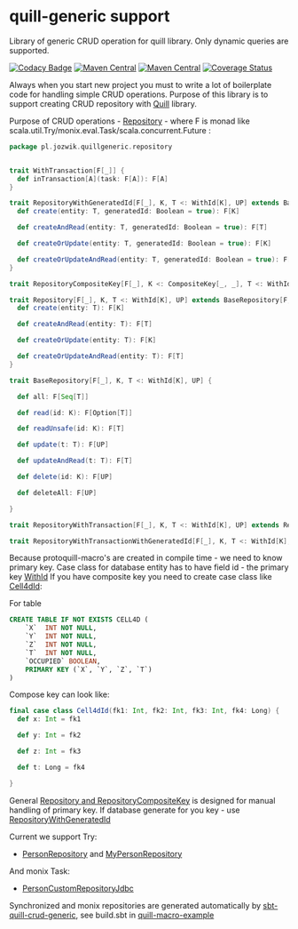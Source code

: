 # quill-generic support
Library of generic CRUD operation for quill library. Only dynamic queries are supported.

[![Codacy Badge](https://api.codacy.com/project/badge/Grade/84d50129877e41068bc0eeb4943b825d)](https://app.codacy.com/manual/ajozwik/quill-generic?utm_source=github.com&utm_medium=referral&utm_content=ajozwik/quill-generic&utm_campaign=Badge_Grade_Dashboard)
[![Maven Central](https://img.shields.io/maven-central/v/com.github.ajozwik/repository_2.12.svg?label=latest%20release%20for%202.12)](http://search.maven.org/#search|ga|1|g%3A%22com.github.ajozwik%22%20AND%20a%3A%22repository_2.12%22)
[![Maven Central](https://img.shields.io/maven-central/v/com.github.ajozwik/repository_2.13.svg?label=latest%20release%20for%202.13)](http://search.maven.org/#search|ga|1|g%3A%22com.github.ajozwik%22%20AND%20a%3A%22repository_2.13%22)
[![Coverage Status](https://coveralls.io/repos/github/ajozwik/quill-generic/badge.svg?branch=master)](https://coveralls.io/github/ajozwik/quill-generic?branch=master)

Always when you start new project you must to write a lot of boilerplate code for handling simple CRUD operations. Purpose of this library is to support creating CRUD repository with [Quill](https://github.com/getquill/quill) library.

Purpose of CRUD operations - [Repository](/repository/src/main/scala/pl/jozwik/quillgeneric/repository/Repository.scala) - where F is monad like scala.util.Try/monix.eval.Task/scala.concurrent.Future :
```scala
package pl.jozwik.quillgeneric.repository


trait WithTransaction[F[_]] {
  def inTransaction[A](task: F[A]): F[A]
}

trait RepositoryWithGeneratedId[F[_], K, T <: WithId[K], UP] extends BaseRepository[F, K, T, UP] {
  def create(entity: T, generatedId: Boolean = true): F[K]

  def createAndRead(entity: T, generatedId: Boolean = true): F[T]

  def createOrUpdate(entity: T, generatedId: Boolean = true): F[K]

  def createOrUpdateAndRead(entity: T, generatedId: Boolean = true): F[T]
}

trait RepositoryCompositeKey[F[_], K <: CompositeKey[_, _], T <: WithId[K], UP] extends Repository[F, K, T, UP]

trait Repository[F[_], K, T <: WithId[K], UP] extends BaseRepository[F, K, T, UP] {
  def create(entity: T): F[K]

  def createAndRead(entity: T): F[T]

  def createOrUpdate(entity: T): F[K]

  def createOrUpdateAndRead(entity: T): F[T]
}

trait BaseRepository[F[_], K, T <: WithId[K], UP] {

  def all: F[Seq[T]]

  def read(id: K): F[Option[T]]

  def readUnsafe(id: K): F[T]

  def update(t: T): F[UP]

  def updateAndRead(t: T): F[T]

  def delete(id: K): F[UP]

  def deleteAll: F[UP]

}

trait RepositoryWithTransaction[F[_], K, T <: WithId[K], UP] extends Repository[F, K, T, UP] with WithTransaction[F]

trait RepositoryWithTransactionWithGeneratedId[F[_], K, T <: WithId[K], UP] extends RepositoryWithGeneratedId[F, K, T, UP] with WithTransaction[F]

```

Because protoquill-macro's are created in compile time - we need to know primary key. Case class for database entity has to have field id - the primary key [WithId](/repository/src/main/scala/pl/jozwik/quillgeneric/repository/WithId.scala)
If you have composite key you need to create case class like [Cell4dId](/repository/src/main/scala/pl/jozwik/quillgeneric/model/Cell4dId.scala):

For table
```sql
CREATE TABLE IF NOT EXISTS CELL4D (
    `X`  INT NOT NULL,
    `Y`  INT NOT NULL,
    `Z`  INT NOT NULL,
    `T`  INT NOT NULL,
    `OCCUPIED` BOOLEAN,
    PRIMARY KEY (`X`, `Y`, `Z`, `T`)
)
```
Compose key can look like:

```scala
final case class Cell4dId(fk1: Int, fk2: Int, fk3: Int, fk4: Long) {
  def x: Int = fk1

  def y: Int = fk2

  def z: Int = fk3

  def t: Long = fk4

}
```

General [Repository and RepositoryCompositeKey](/repository/src/main/scala/pl/jozwik/quillgeneric/repository/Repository.scala) is designed for manual handling of primary key. If database generate for you key - use [RepositoryWithGeneratedId](/repository/src/main/scala/pl/jozwik/quillgeneric/repository/Repository.scala)

Current we support Try:

 - [PersonRepository](/repository-jdbc-monad/src/test/scala/pl/jozwik/quillgeneric/monad/repository/PersonRepository.scala) and [MyPersonRepository](/repository-jdbc-monad/src/test/scala/pl/jozwik/quillgeneric/monad/repository/MyPersonRepository.scala) 
 
And monix Task:
 
 - [PersonCustomRepositoryJdbc](/quill-jdbc-monix/src/test/scala/pl/jozwik/quillgeneric/monix/repository/PersonCustomRepositoryJdbc.scala)
 
Synchronized and monix repositories are generated automatically by [sbt-quill-crud-generic](https://github.com/ajozwik/sbt-quill-crud-generic), see build.sbt in
[quill-macro-example](https://github.com/ajozwik/quill-macro-example)
